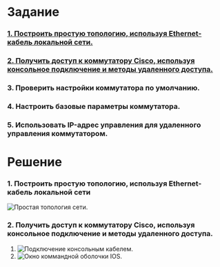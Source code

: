 # Задание
### [1. Построить простую топологию, используя Ethernet-кабель локальной сети.](#1)
### [2. Получить доступ к коммутатору Cisco, используя консольное подключение и методы удаленного доступа.](#2)
### 3. Проверить настройки коммутатора по умолчанию.
### 4. Настроить базовые параметры коммутатора.
### 5. Использовать IP-адрес управления для удаленного управления коммутатором.
# Решение
### <a name="1"> 1. Построить простую топологию, используя Ethernet-кабель локальной сети</a>

<image src="./Simple topology.PNG" alt="Простая топология сети.">

### <a name="2"> 2. Получить доступ к коммутатору Cisco, используя консольное подключение и методы удаленного доступа.</a>

  1. <image src="./Console.PNG" alt="Подключение консольным кабелем.">
  
  2. <image src="./cli.PNG" alt="Окно коммандной оболочки IOS.">
